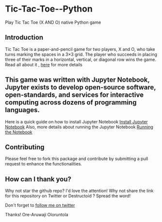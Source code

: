 # Tic-Tac-Toe--Python 
Play Tic Tac Toe (X AND O) native Python game


 ## Introduction
Tic Tac Toe is a paper-and-pencil game for two players, X and O, who take turns marking the spaces in a 3×3 grid. The player who succeeds in placing three of their marks in a horizontal, vertical, or diagonal row wins the game.
Read all about it , [here](https://en.wikipedia.org/wiki/Tic-tac-toe) for more details

## This game was written with Jupyter Notebook, Jupyter exists to develop open-source software, open-standards, and services for interactive computing across dozens of programming languages.
Here is a quick guide on how to install Jupyter Notebook [Install Jupyter Notebook](https://jupyter.org/install)
Also, more details about running the Jupyter Notebook [Running the Notebook](https://jupyter.readthedocs.io/en/latest/running.html#running)

## Contributing 
 Please feel free to fork this package and contribute by submitting a pull request to enhance the functionalities.

## How can I thank you?
Why not star the github repo? I'd love the attention! Why not share the link for this repository on Twitter or Destructoid ? Spread the word! 

Don't forget to [follow me on twitter](https://twitter.com/thecraftman_)

Thanks! Ore-Aruwaji Oloruntola
